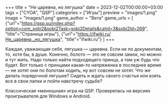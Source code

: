 +++
title = "Не царевна, но лягушка"
date = 2023-12-02T00:00:00+03:00
tags = ["CYOA", "QSP"]
categories = ["Игры"]
preview = "images/1.png"
image = "images/1.png"
game_author = "Вета"
game_urls = [
    {"url"="https://qsp.su/index.php?option=com_sobi2&sobi2Task=sobi2Details&catid=3&sobi2Id=269", "title"="Страница игры"},
    {"url"="https://ifwiki.ru/Не_царевна,_но_лягушка", "title"="ifwiki.ru"}
]
+++

Каждая, уважающая себя, лягушка — царевна. Если не по документам, то, хотя бы, в душе. Конечно, болото — это не совсем замок, но можно и тут жить. Надо только найти подходящего принца, а там уж будь что будет. Вот только с принцами какая-то напряженка в последнее время — не хотят они по болотам ходить, ну вот совсем не хотят. Что же делать порядочной лягушке? Сидеть и ждать своего счастья или взять все в свои лапки и пойти навстречу судьбе?

Классическая «менюшная» игра на QSP. Проверялась на версиях проигрывателя для Windows и Android.